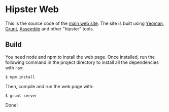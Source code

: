 # Hipster Web

This is the source code of the [main web site](http://www.hipster4j.org). 
The site is built using [Yeoman](http://yeoman.io/), [Grunt](http://gruntjs.com/), [Assemble](http://assemble.io/)
and other "hipster" tools.

## Build

You need node and npm to install the web page. Once installed, run the following command in the project directory
to install all the dependencies with `npm`:

`$ npm install`

Then, compile and run the web page with:
 
`$ grunt server`

Done!
